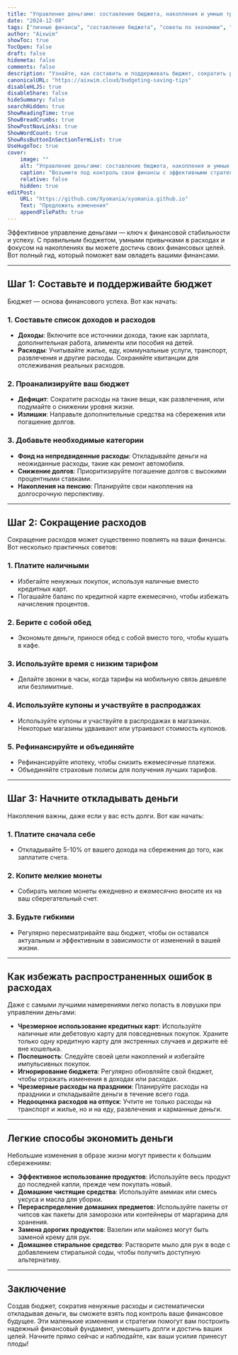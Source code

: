 ```yaml
---
title: "Управление деньгами: составление бюджета, накопления и умные траты"
date: "2024-12-08"
tags: ["личные финансы", "составление бюджета", "советы по экономии", "снижение долгов", "финансовое планирование"]
author: "Aixwim"
showToc: true
TocOpen: false
draft: false
hidemeta: false
comments: false
description: "Узнайте, как составить и поддерживать бюджет, сократить расходы и эффективно экономить с помощью практичных советов по управлению деньгами."
canonicalURL: "https://aixwim.cloud/budgeting-saving-tips"
disableHLJS: true
disableShare: false
hideSummary: false
searchHidden: true
ShowReadingTime: true
ShowBreadCrumbs: true
ShowPostNavLinks: true
ShowWordCount: true
ShowRssButtonInSectionTermList: true
UseHugoToc: true
cover:
    image: ""
    alt: "Управление деньгами: составление бюджета, накопления и умные траты"
    caption: "Возьмите под контроль свои финансы с эффективными стратегиями составления бюджета и накоплений"
    relative: false
    hidden: true
editPost:
    URL: "https://github.com/Xyomania/xyomania.github.io"
    Text: "Предложить изменения"
    appendFilePath: true
---
```


Эффективное управление деньгами — ключ к финансовой стабильности и успеху. С правильным бюджетом, умными привычками в расходах и фокусом на накоплениях вы можете достичь своих финансовых целей. Вот полный гид, который поможет вам овладеть вашими финансами.

<!--more-->

---

## Шаг 1: Составьте и поддерживайте бюджет  

Бюджет — основа финансового успеха. Вот как начать:  

### **1. Составьте список доходов и расходов**  
- **Доходы**: Включите все источники дохода, такие как зарплата, дополнительная работа, алименты или пособия на детей.  
- **Расходы**: Учитывайте жилье, еду, коммунальные услуги, транспорт, развлечения и другие расходы. Сохраняйте квитанции для отслеживания реальных расходов.  

### **2. Проанализируйте ваш бюджет**  
- **Дефицит**: Сократите расходы на такие вещи, как развлечения, или подумайте о снижении уровня жизни.  
- **Излишки**: Направьте дополнительные средства на сбережения или погашение долгов.  

### **3. Добавьте необходимые категории**  
- **Фонд на непредвиденные расходы**: Откладывайте деньги на неожиданные расходы, такие как ремонт автомобиля.  
- **Снижение долгов**: Приоритизируйте погашение долгов с высокими процентными ставками.  
- **Накопления на пенсию**: Планируйте свои накопления на долгосрочную перспективу.  

---

## Шаг 2: Сокращение расходов  

Сокращение расходов может существенно повлиять на ваши финансы. Вот несколько практичных советов:  

### **1. Платите наличными**  
- Избегайте ненужных покупок, используя наличные вместо кредитных карт.  
- Погашайте баланс по кредитной карте ежемесячно, чтобы избежать начисления процентов.  

### **2. Берите с собой обед**  
- Экономьте деньги, принося обед с собой вместо того, чтобы кушать в кафе.  

### **3. Используйте время с низким тарифом**  
- Делайте звонки в часы, когда тарифы на мобильную связь дешевле или безлимитные.  

### **4. Используйте купоны и участвуйте в распродажах**  
- Используйте купоны и участвуйте в распродажах в магазинах. Некоторые магазины удваивают или утраивают стоимость купонов.  

### **5. Рефинансируйте и объединяйте**  
- Рефинансируйте ипотеку, чтобы снизить ежемесячные платежи.  
- Объединяйте страховые полисы для получения лучших тарифов.  

---

## Шаг 3: Начните откладывать деньги  

Накопления важны, даже если у вас есть долги. Вот как начать:  

### **1. Платите сначала себе**  
- Откладывайте 5-10% от вашего дохода на сбережения до того, как заплатите счета.  

### **2. Копите мелкие монеты**  
- Собирать мелкие монеты ежедневно и ежемесячно вносите их на ваш сберегательный счет.  

### **3. Будьте гибкими**  
- Регулярно пересматривайте ваш бюджет, чтобы он оставался актуальным и эффективным в зависимости от изменений в вашей жизни.  

---

## Как избежать распространенных ошибок в расходах  

Даже с самыми лучшими намерениями легко попасть в ловушки при управлении деньгами:  

- **Чрезмерное использование кредитных карт**: Используйте наличные или дебетовую карту для повседневных покупок. Храните только одну кредитную карту для экстренных случаев и держите её вне кошелька.  
- **Поспешность**: Следуйте своей цели накоплений и избегайте импульсивных покупок.  
- **Игнорирование бюджета**: Регулярно обновляйте свой бюджет, чтобы отражать изменения в доходах или расходах.  
- **Чрезмерные расходы на праздники**: Планируйте расходы на праздники и откладывайте деньги в течение всего года.  
- **Недооценка расходов на отпуск**: Учтите не только расходы на транспорт и жилье, но и на еду, развлечения и карманные деньги.  

---

## Легкие способы экономить деньги  

Небольшие изменения в образе жизни могут привести к большим сбережениям:  

- **Эффективное использование продуктов**: Используйте весь продукт до последней капли, прежде чем покупать новый.  
- **Домашние чистящие средства**: Используйте аммиак или смесь уксуса и масла для уборки.  
- **Перераспределение домашних предметов**: Используйте пакеты от чипсов как пакеты для заморозки или контейнеры от маргарина для хранения.  
- **Замена дорогих продуктов**: Вазелин или майонез могут быть заменой крему для рук.  
- **Домашнее стиральное средство**: Растворите мыло для рук в воде с добавлением стиральной соды, чтобы получить доступную альтернативу.  

---

## Заключение  

Создав бюджет, сократив ненужные расходы и систематически откладывая деньги, вы сможете взять под контроль ваше финансовое будущее. Эти маленькие изменения и стратегии помогут вам построить надежный финансовый фундамент, уменьшить долги и достичь ваших целей. Начните прямо сейчас и наблюдайте, как ваши усилия принесут плоды!
